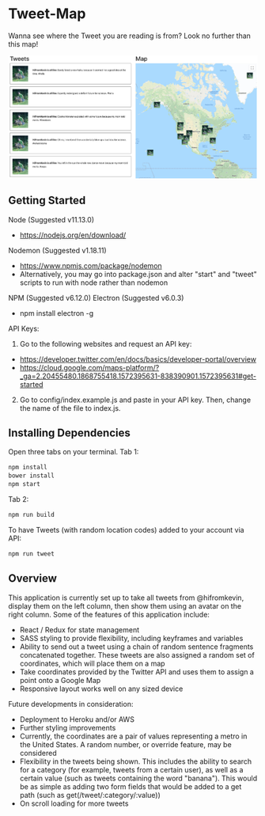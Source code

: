# Tweet-Map
Wanna see where the Tweet you are reading is from? Look no further than this map!

![Tweet Map](Tweet-Map.jpg?raw=true)

## Getting Started
Node (Suggested v11.13.0)
  - https://nodejs.org/en/download/ 

Nodemon (Suggested v1.18.11)
  - https://www.npmjs.com/package/nodemon
  - Alternatively, you may go into package.json and alter "start" and "tweet" scripts to run with node rather than nodemon

NPM (Suggested v6.12.0)
Electron (Suggested v6.0.3)
  - npm install electron -g

API Keys:
1. Go to the following websites and request an API key:
  - https://developer.twitter.com/en/docs/basics/developer-portal/overview
  - https://cloud.google.com/maps-platform/?_ga=2.20455480.1868755418.1572395631-838390901.1572395631#get-started
2. Go to config/index.example.js and paste in your API key. Then, change the name of the file to index.js. 

## Installing Dependencies
Open three tabs on your terminal. 
Tab 1: 
```sh
npm install 
bower install
npm start
```

Tab 2: 
```sh
npm run build
```

To have Tweets (with random location codes) added to your account via API:
```sh
npm run tweet
```

## Overview 

This application is currently set up to take all tweets from @hifromkevin, display them on the left column, then show them using an avatar on the right column. Some of the features of this application include:
- React / Redux for state management
- SASS styling to provide flexibility, including keyframes and variables
- Ability to send out a tweet using a chain of random sentence fragments concatenated together. These tweets are also assigned a random set of coordinates, which will place them on a map
- Take coordinates provided by the Twitter API and uses them to assign a point onto a Google Map
- Responsive layout works well on any sized device

Future developments in consideration:
- Deployment to Heroku and/or AWS
- Further styling improvements
- Currently, the coordinates are a pair of values representing a metro in the United States. A random number, or override feature, may be considered
- Flexibility in the tweets being shown. This includes the ability to search for a category (for example, tweets from a certain user), as well as a certain value (such as tweets containing the word "banana"). This would be as simple as adding two form fields that would be added to a get path (such as get(/tweet/:category/:value))
- On scroll loading for more tweets
